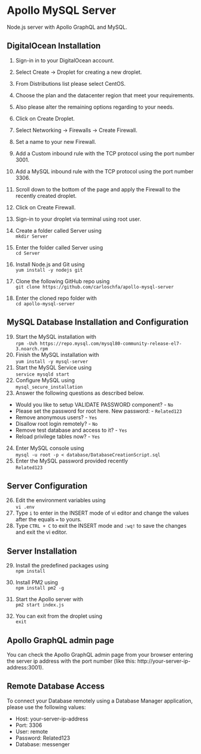 # Apollo MySQL Server

Node.js server with Apollo GraphQL and MySQL.

## DigitalOcean Installation

1. Sign-in in to your DigitalOcean account.
2. Select Create -> Droplet for creating a new droplet.
3. From Distributions list please select CentOS.
4. Choose the plan and the datacenter region that meet your requirements.
5. Also please alter the remaining options regarding to your needs.
6. Click on Create Droplet.

7. Select Networking -> Firewalls -> Create Firewall.
8. Set a name to your new Firewall.
9. Add a Custom inbound rule with the TCP protocol using the port number 3001.
10. Add a MySQL inbound rule with the TCP protocol using the port number 3306.
11. Scroll down to the bottom of the page and apply the Firewall to the recently created droplet.
12. Click on Create Firewall.

13. Sign-in to your droplet via terminal using root user.
14. Create a folder called Server using<br>`mkdir Server`
15. Enter the folder called Server using<br>`cd Server`
16. Install Node.js and Git using<br>`yum install -y nodejs git`
17. Clone the following GitHub repo using<br>`git clone https://github.com/carloschfa/apollo-mysql-server`
18. Enter the cloned repo folder with<br>`cd apollo-mysql-server`

## MySQL Database Installation and Configuration

19. Start the MySQL installation with<br>`rpm -Uvh https://repo.mysql.com/mysql80-community-release-el7-3.noarch.rpm`
20. Finish the MySQL installation with<br>`yum install -y mysql-server`
21. Start the MySQL Service using<br>`service mysqld start`
22. Configure MySQL using<br>`mysql_secure_installation`
23. Answer the following questions as described below.<br>
- Would you like to setup VALIDATE PASSWORD component? - `No`
- Please set the password for root here. New password: - `Related123`
- Remove anonymous users? - `Yes`
- Disallow root login remotely? - `No`
- Remove test database and access to it? - `Yes`
- Reload privilege tables now? - `Yes`

24. Enter MySQL console using<br>`mysql -u root -p < database/DatabaseCreationScript.sql`
25. Enter the MySQL password provided recently<br>`Related123`

## Server Configuration

26. Edit the environment variables using<br> `vi .env`
27. Type `i` to enter in the INSERT mode of vi editor and change the values after the equals `=` to yours.
28. Type `CTRL + C` to exit the INSERT mode and `:wq!` to save the changes and exit the vi editor.

## Server Installation

29. Install the predefined packages using<br>`npm install`
30. Install PM2 using<br>`npm install pm2 -g`
31. Start the Apollo server with<br>`pm2 start index.js`

32. You can exit from the droplet using<br>`exit`

## Apollo GraphQL admin page

You can check the Apollo GraphQL admin page from your browser entering the server ip address with the port number (like this: http://your-server-ip-address:3001).

## Remote Database Access

To connect your Database remotely using a Database Manager application, please use the following values:

- Host: your-server-ip-address
- Port: 3306
- User: remote
- Password: Related123
- Database: messenger
